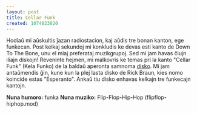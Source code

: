 ```yaml
---
layout: post
title: Cellar Funk
created: 1074823020
---
```

Hodiaŭ mi aŭskultis ĵazan radiostacion, kaj aŭdis tre bonan kanton, ege funkecan.  Post kelkaj sekundoj mi konkludis ke devas esti kanto de Down To The Bone, unu el miaj preferataj muzikgrupoj.  Sed mi jam havas ĉiujn iliajn diskojn!  Reveninte hejmen, mi malkovris ke temas pri la kanto "Cellar Funk" (Kela Funko) de la baldaŭ aperonta samnoma <a href="http://www.narada.com/images/AlbumPage/Cellar%20Funk/cellarfunk_page.htm">disko</a>.  Mi jam antaŭmendis ĝin, kune kun la plej lasta disko de Rick Braun, kies nomo koincide estas "Esperanto".  Ankaŭ tiu disko enhavas kelkajn tre funkecajn kantojn.

<b>Nuna humoro:</b> funka
<b>Nuna muziko:</b> Flip-Flop-Hip-Hop (flipflop-hiphop.mod)
